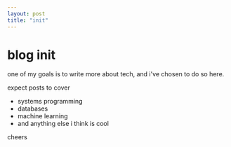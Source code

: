 ```yaml
---
layout: post
title: "init"
---
```


# blog init

one of my goals is to write more about tech, and i've chosen to do so here.

expect posts to cover
- systems programming
- databases
- machine learning
- and anything else i think is cool

cheers

